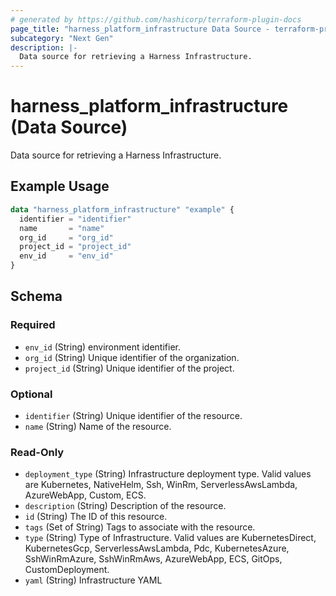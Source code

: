 ```yaml
---
# generated by https://github.com/hashicorp/terraform-plugin-docs
page_title: "harness_platform_infrastructure Data Source - terraform-provider-harness"
subcategory: "Next Gen"
description: |-
  Data source for retrieving a Harness Infrastructure.
---
```


# harness_platform_infrastructure (Data Source)

Data source for retrieving a Harness Infrastructure.

## Example Usage

```terraform
data "harness_platform_infrastructure" "example" {
  identifier = "identifier"
  name       = "name"
  org_id     = "org_id"
  project_id = "project_id"
  env_id     = "env_id"
}
```

<!-- schema generated by tfplugindocs -->
## Schema

### Required

- `env_id` (String) environment identifier.
- `org_id` (String) Unique identifier of the organization.
- `project_id` (String) Unique identifier of the project.

### Optional

- `identifier` (String) Unique identifier of the resource.
- `name` (String) Name of the resource.

### Read-Only

- `deployment_type` (String) Infrastructure deployment type. Valid values are Kubernetes, NativeHelm, Ssh, WinRm, ServerlessAwsLambda, AzureWebApp, Custom, ECS.
- `description` (String) Description of the resource.
- `id` (String) The ID of this resource.
- `tags` (Set of String) Tags to associate with the resource.
- `type` (String) Type of Infrastructure. Valid values are KubernetesDirect, KubernetesGcp, ServerlessAwsLambda, Pdc, KubernetesAzure, SshWinRmAzure, SshWinRmAws, AzureWebApp, ECS, GitOps, CustomDeployment.
- `yaml` (String) Infrastructure YAML


